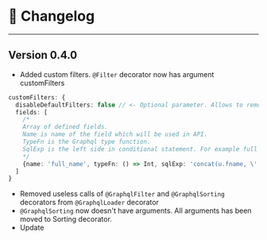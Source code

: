 # 🚀 Changelog
---
## Version 0.4.0
- Added custom filters. `@Filter` decorator now has argument customFilters

```typescript
customFilters: {
  disableDefaultFilters: false // <- Optional parameter. Allows to remove filter which were automatically created based on model. Default value is false. Custom and non custom filters extending togather.
  fields: [ 
    /* 
    Array of defined fields. 
    Name is name of the field which will be used in API.
    TypeFn is the Graphql type function.
    SqlExp is the left side in conditional statement. For example full name filter will build query `where concat(u.fname, ' ', u.lname) <operator> :args`
    */
    {name: 'full_name', typeFn: () => Int, sqlExp: 'concat(u.fname, \' \', u.lname)'},
  ]
}
```
- Removed useless calls of `@GraphqlFilter` and `@GraphqlSorting` decorators from `@GraphqlLoader` decorator
- `@GraphqlSorting` now doesn't have arguments. All arguments has been moved to Sorting decorator.
- Update